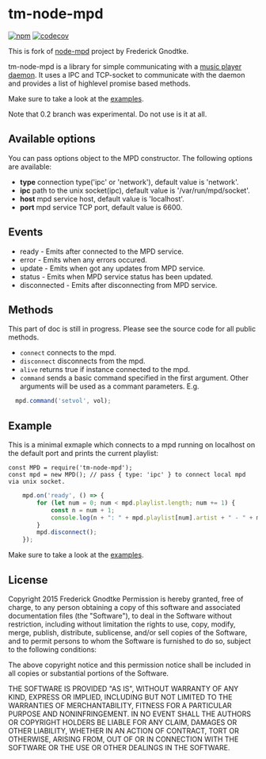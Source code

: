 tm-node-mpd
============

[![npm](https://img.shields.io/npm/v/tm-node-mpd.svg)](https://www.npmjs.org/package/tm-node-mpd)
[![codecov](https://codecov.io/gh/RomanBurunkov/tm-node-mpd/branch/master/graph/badge.svg?token=8MLYWHWVM9)](https://codecov.io/gh/RomanBurunkov/tm-node-mpd)

This is fork of [node-mpd](https://github.com/Prior99/node-mpd) project by Frederick Gnodtke.

tm-node-mpd is a library for simple communicating with a [music player daemon](http://www.musicpd.org/).
It uses a IPC and TCP-socket to communicate with the daemon and provides a list of highlevel promise based methods.

Make sure to take a look at the [examples](https://github.com/RomanBurunkov/tm-node-mpd/tree/master/examples).

Note that 0.2 branch was experimental. Do not use is it at all.

Available options
------

You can pass options object to the MPD constructor.
The following options are available:

* **type** connection type('ipc' or 'network'), default value is 'network'.
* **ipc** path to the unix socket(ipc), default value is '/var/run/mpd/socket'.
* **host** mpd service host, default value is 'localhost'.
* **port** mpd service TCP port, default value is 6600.

Events
------

* ready - Emits after connected to the MPD service.
* error - Emits when any errors occured.
* update - Emits when got any updates from MPD service.
* status - Emits when MPD service status has been updated.
* disconnected - Emits after disconnecting from MPD service.

Methods
------

This part of doc is still in progress.
Please see the source code for all public methods.

* `connect` connects to the mpd.
* `disconnect` disconnects from the mpd.
* `alive` returns true if instance connected to the mpd.
* `command` sends a basic command specified in the first argument. Other arguments will be used as a commant parameters. E.g.

```javascript
  mpd.command('setvol', vol);
```

Example
------
This is a minimal exmaple which connects to a mpd running on localhost on the default port and prints the current playlist:

	const MPD = require('tm-node-mpd');
	const mpd = new MPD(); // pass { type: 'ipc' } to connect local mpd via unix socket.

```javascript
	mpd.on('ready', () => {
		for (let num = 0; num < mpd.playlist.length; num += 1) {
			const n = num + 1;
			console.log(n + ": " + mpd.playlist[num].artist + " - " + mpd.playlist[num].title);
		}
		mpd.disconnect();
	});
```

Make sure to take a look at the [examples](https://github.com/RomanBurunkov/tm-node-mpd/tree/master/examples).

License
-------
Copyright 2015 Frederick Gnodtke
Permission is hereby granted, free of charge, to any person obtaining a copy of this software and associated documentation files (the "Software"), to deal in the Software without restriction, including without limitation the rights to use, copy, modify, merge, publish, distribute, sublicense, and/or sell copies of the Software, and to permit persons to whom the Software is furnished to do so, subject to the following conditions:

The above copyright notice and this permission notice shall be included in all copies or substantial portions of the Software.

THE SOFTWARE IS PROVIDED "AS IS", WITHOUT WARRANTY OF ANY KIND, EXPRESS OR IMPLIED, INCLUDING BUT NOT LIMITED TO THE WARRANTIES OF MERCHANTABILITY, FITNESS FOR A PARTICULAR PURPOSE AND NONINFRINGEMENT. IN NO EVENT SHALL THE AUTHORS OR COPYRIGHT HOLDERS BE LIABLE FOR ANY CLAIM, DAMAGES OR OTHER LIABILITY, WHETHER IN AN ACTION OF CONTRACT, TORT OR OTHERWISE, ARISING FROM, OUT OF OR IN CONNECTION WITH THE SOFTWARE OR THE USE OR OTHER DEALINGS IN THE SOFTWARE.
